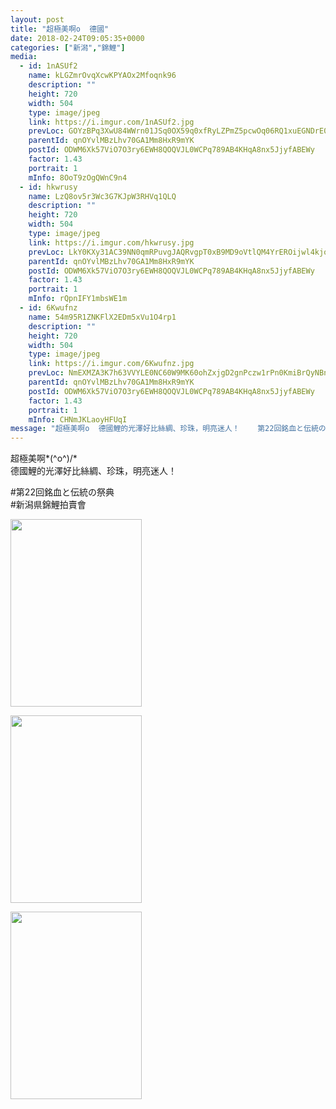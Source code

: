 ```yaml
---
layout: post
title: "超極美啊o  德國" 
date: 2018-02-24T09:05:35+0000 
categories: ["新潟","錦鯉"] 
media:
  - id: 1nASUf2
    name: kLGZmrOvqXcwKPYAOx2Mfoqnk96
    description: ""   
    height: 720
    width: 504
    type: image/jpeg
    link: https://i.imgur.com/1nASUf2.jpg
    prevLoc: GOYzBPq3XwU84WWrn01JSq0OX59q0xfRyLZPmZ5pcwOq06RQ1xuEGNDrE0EQTXrpRqy1QJFE398Zpq0vSVgVy4kNBKSPkPNQjPjRUqKlG1Jl94Fo8Z8zAWr8iQrw8p9j15f3n4pOgjrQUNgYyBr7PxCP4mxJYQovUO0jxOJ36XIj11A7QXqEhAQx1RRrJJf3VxzLJOAJUmvKVkY9JNIA0Al3xp4jTJOJ9rxLnKuQlW9pVy36CBD56Po3q1fMAjMPYmxJFN5
    parentId: qnOYvlMBzLhv70GA1Mm8HxR9mYK
    postId: ODWM6Xk57ViO7O3ry6EWH8QOQVJL0WCPq789AB4KHqA8nx5JjyfABEWy
    factor: 1.43
    portrait: 1
    mInfo: 8OoT9zOgQWnC9n4
  - id: hkwrusy
    name: LzQ8ov5r3Wc3G7KJpW3RHVq1QLQ
    description: ""   
    height: 720
    width: 504
    type: image/jpeg
    link: https://i.imgur.com/hkwrusy.jpg
    prevLoc: LkY0KXy31AC39NN0qmRPuvgJAQRvgpT0xB9MD9oVtlQM4YrEROijwl4kjojViJy7wG1x3MF05RDg9kNvS393qE8RgpSw0WZ9y3k0cGnRpOWR7xi1RNlqn95BhMVmwyzmB7SNOAAOMqxJsqnz25qQ6Mhx7qyWmX4ZF7BqX725JNiYZZ5GmA7niXBAWNNvRvfDAOn1pYQqT59LvR64rBTrYVVAw7V6tNlXWjXlYNcDOQ53WM55C0kQmVqZkltR97VNlWEmFp4
    parentId: qnOYvlMBzLhv70GA1Mm8HxR9mYK
    postId: ODWM6Xk57ViO7O3ry6EWH8QOQVJL0WCPq789AB4KHqA8nx5JjyfABEWy
    factor: 1.43
    portrait: 1
    mInfo: rQpnIFY1mbsWE1m
  - id: 6Kwufnz
    name: 54m95R1ZNKFlX2EDm5xVu1O4rp1
    description: ""   
    height: 720
    width: 504
    type: image/jpeg
    link: https://i.imgur.com/6Kwufnz.jpg
    prevLoc: NmEXMZA3K7h63VVYLE0NC60W9MK60ohZxjgD2gnPczw1rPn0KmiBrQyNBnB4CoRNpqgx5wC3ARx6K9qMflZlGNzMOgFZlR7JEKoGtk7O4qlOy4SP3xJ2nwEQtyDARj62jjI8X3or97xPtvq3VRExnyhD5PGB2ozzhQZwXQVDvOioKK0NxRWOtOzM9KKYAxilOvv0EZQMsREOvNyjDYFO1P82rOJxU9kVrNy8xNil7Vq7wOBDhkjDXVogWKcZ6Xz7jYvBCwn
    parentId: qnOYvlMBzLhv70GA1Mm8HxR9mYK
    postId: ODWM6Xk57ViO7O3ry6EWH8QOQVJL0WCPq789AB4KHqA8nx5JjyfABEWy
    factor: 1.43
    portrait: 1
    mInfo: CHNmJKLaoyHFUqI
message: "超極美啊o  德國鯉的光澤好比絲綢、珍珠，明亮迷人！    第22回銘血と伝統の祭典   新潟県錦鯉拍賣會"
---
```


超極美啊*\(^o^)/*  
德國鯉的光澤好比絲綢、珍珠，明亮迷人！  
  
#第22回銘血と伝統の祭典   
#新潟県錦鯉拍賣會


[//]: #media:  
<a href="https://i.imgur.com/1nASUf2.jpg"><img src="https://i.imgur.com/1nASUf2.jpg" height="300" width="210" /></a> 
  

<a href="https://i.imgur.com/hkwrusy.jpg"><img src="https://i.imgur.com/hkwrusy.jpg" height="300" width="210" /></a> 
  

<a href="https://i.imgur.com/6Kwufnz.jpg"><img src="https://i.imgur.com/6Kwufnz.jpg" height="300" width="210" /></a> 
 
